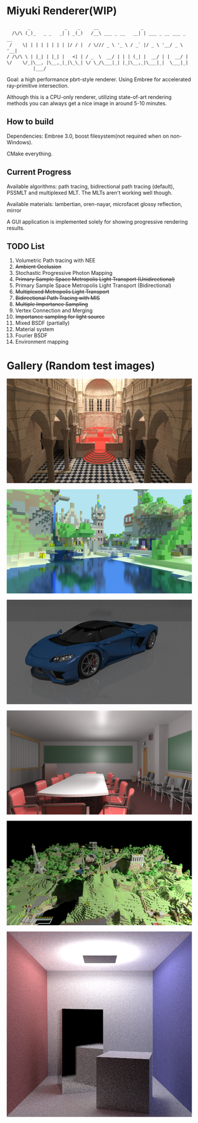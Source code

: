 

# Miyuki Renderer(WIP)

```
        _             _    _     __                _
  /\/\ (_)_   _ _   _| | _(_)   /__\ ___ _ __   __| | ___ _ __ ___ _ __
 /    \| | | | | | | | |/ / |  / \/// _ \ '_ \ / _` |/ _ \ '__/ _ \ '__|
/ /\/\ \ | |_| | |_| |   <| | / _  \  __/ | | | (_| |  __/ | |  __/ |
\/    \/_|\__, |\__,_|_|\_\_| \/ \_/\___|_| |_|\__,_|\___|_|  \___|_|
          |___/
```

Goal: a high performance pbrt-style renderer. Using Embree for accelerated ray-primitive intersection.

Although this is a CPU-only renderer, utilizing state-of-art rendering methods you can always get a nice image in around 5-10 minutes.

## How to build

Dependencies: Embree 3.0, boost filesystem(not required when on non-Windows).

CMake everything.

## Current Progress 

Available algorithms: path tracing, bidirectional path tracing (default), PSSMLT and multiplexed MLT. The MLTs aren't working well though.

Available materials: lambertian, oren-nayar, microfacet glossy reflection, mirror

A GUI application is implemented solely for showing progressive rendering results.

##  TODO List

1. Volumetric Path tracing with NEE
2. ~~Ambient Occlusion~~
3. Stochastic Progressive Photon Mapping
4. ~~Primary Sample Space Metropolis Light Transport (Unidirectional)~~
5. Primary Sample Space Metropolis Light Transport (Bidirectional)
6. ~~Multiplexed Metropolis Light Transport~~
7. ~~Bidirectional Path Tracing with MIS~~ 
8. ~~Multiple Importance Sampling~~
9. Vertex Connection and Merging
10. ~~Importance sampling for light source~~
11. Mixed BSDF (partially)
12. Material system
13. Fourier BSDF
14. Environment mapping

# Gallery (Random test images)

![](gallery/sibenik.png)

![](gallery/vokselia_spawn_pr0.1.png)

![](gallery/sportsCar.png)

![](gallery/conference.png)

![](gallery/vokselia_spawn.png)

![](gallery/tough_box.png)


